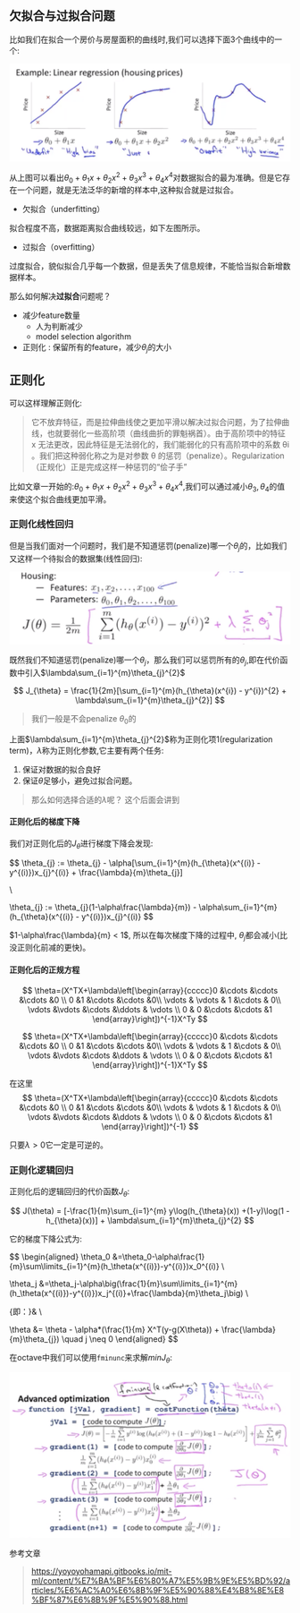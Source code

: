 
## 欠拟合与过拟合问题

比如我们在拟合一个房价与房屋面积的曲线时,我们可以选择下面3个曲线中的一个:

![pic1](pic/pic1.png)

从上图可以看出$\theta_{0}+\theta_{1}x+\theta_{2}x^{2}+\theta_{3}x^{3}+\theta_{4}x^{4}$对数据拟合的最为准确。但是它存在一个问题，就是无法泛华的新增的样本中,这种拟合就是过拟合。

- 欠拟合（underfitting）
  
拟合程度不高，数据距离拟合曲线较远，如下左图所示。

- 过拟合（overfitting）

过度拟合，貌似拟合几乎每一个数据，但是丢失了信息规律，不能恰当拟合新增数据样本。

那么如何解决**过拟合**问题呢？

- 减少feature数量
    - 人为判断减少
    - model selection algorithm
- 正则化 : 保留所有的feature，减少$\theta_{j}$的大小
  
## 正则化

可以这样理解正则化:

>它不放弃特征，而是拉伸曲线使之更加平滑以解决过拟合问题，为了拉伸曲线，也就要弱化一些高阶项（曲线曲折的罪魁祸首）。由于高阶项中的特征  x  无法更改，因此特征是无法弱化的，我们能弱化的只有高阶项中的系数  θi 。我们把这种弱化称之为是对参数  θ  的惩罚（penalize）。Regularization（正规化）正是完成这样一种惩罚的“侩子手”

比如文章一开始的:$\theta_{0}+\theta_{1}x+\theta_{2}x^{2}+\theta_{3}x^{3}+\theta_{4}x^{4}$,我们可以通过减小$\theta_{3},\theta_{4}$的值来使这个拟合曲线更加平滑。

### 正则化线性回归

但是当我们面对一个问题时，我们是不知道惩罚(penalize)哪一个$\theta_{j}$的，比如我们又这样一个待拟合的数据集(线性回归):

![pic2](pic/pic2.png)

既然我们不知道惩罚(penalize)哪一个$\theta_{j}$，那么我们可以惩罚所有的$\theta_{j}$,即在代价函数中引入$\lambda\sum_{i=1}^{m}\theta_{j}^{2}$

$$
J_{\theta} = \frac{1}{2m}[\sum_{i=1}^{m}(h_{\theta}(x^{i}) - y^{i})^{2} + \lambda\sum_{i=1}^{m}\theta_{j}^{2}]
$$

>我们一般是不会penalize $\theta_{0}$的

上面$\lambda\sum_{i=1}^{m}\theta_{j}^{2}$称为正则化项1(regularization term)，$\lambda$称为正则化参数,它主要有两个任务:

1. 保证对数据的拟合良好
2. 保证$\theta$足够小，避免过拟合问题。

>那么如何选择合适的$\lambda$呢？ 这个后面会讲到

#### 正则化后的梯度下降

我们对正则化后的$J_{\theta}$进行梯度下降会发现:

$$
 \theta_{j} := \theta_{j} - \alpha[\sum_{i=1}^{m}(h_{\theta}(x^{(i)} - y^{(i)})x_{j}^{(i)} + \frac{\lambda}{m}\theta_{j}]

\\

  \theta_{j} := \theta_{j}(1-\alpha\frac{\lambda}{m}) - \alpha\sum_{i=1}^{m}(h_{\theta}(x^{(i)} - y^{(i)})x_{j}^{(i)}
$$

$1-\alpha\frac{\lambda}{m} < 1$, 所以在每次梯度下降的过程中, $\theta_{j}$都会减小(比没正则化前减的更快)。

#### 正则化后的正规方程

$$
\theta=(X^TX+\lambda\left[\begin{array}{ccccc}0 &\cdots &\cdots &\cdots &0 \\ 0 &1 &\cdots &\cdots &0\\ \vdots & \vdots & 1 &\cdots & 0\\ \vdots &\vdots &\cdots &\ddots & \vdots \\ 0 & 0 &\cdots &\cdots &1 \end{array}\right])^{-1}X^Ty
$$

$$
\theta=(X^TX+\lambda\left[\begin{array}{ccccc}0 &\cdots &\cdots &\cdots &0 \\ 0 &1 &\cdots &\cdots &0\\ \vdots & \vdots & 1 &\cdots & 0\\ \vdots &\vdots &\cdots &\ddots & \vdots \\ 0 & 0 &\cdots &\cdots &1 \end{array}\right])^{-1}X^Ty
$$

在这里
$$
\theta=(X^TX+\lambda\left[\begin{array}{ccccc}0 &\cdots &\cdots &\cdots &0 \\ 0 &1 &\cdots &\cdots &0\\ \vdots & \vdots & 1 &\cdots & 0\\ \vdots &\vdots &\cdots &\ddots & \vdots \\ 0 & 0 &\cdots &\cdots &1 \end{array}\right])^{-1}
$$

只要$\lambda > 0$它一定是可逆的。

### 正则化逻辑回归

正则化后的逻辑回归的代价函数$J_{\theta}$:

$$
J(\theta) = [-\frac{1}{m}\sum_{i=1}^{m} y\log(h_{\theta}(x)) +(1-y)\log(1 - h_{\theta}(x))] + \lambda\sum_{i=1}^{m}\theta_{j}^{2}
$$

它的梯度下降公式为:

$$
\begin{aligned}
\theta_0 &=\theta_0-\alpha\frac{1}{m}\sum\limits_{i=1}^{m}(h_\theta(x^{(i)})-y^{(i)})x_0^{(i)} \\

\theta_j &=\theta_j-\alpha\big(\frac{1}{m}\sum\limits_{i=1}^{m}(h_\theta(x^{(i)})-y^{(i)})x_j^{(i)}+\frac{\lambda}{m}\theta_j\big) \\

{即：}& \\

\theta &= \theta - \alpha*(\frac{1}{m} X^T(y-g(X\theta)) + \frac{\lambda}{m}\theta_{j}) \quad j \neq 0
\end{aligned}
$$


在octave中我们可以使用`fminunc`来求解$minJ_{\theta}$:

![pic3](pic/pic3.png)


参考文章
>https://yoyoyohamapi.gitbooks.io/mit-ml/content/%E7%BA%BF%E6%80%A7%E5%9B%9E%E5%BD%92/articles/%E6%AC%A0%E6%8B%9F%E5%90%88%E4%B8%8E%E8%BF%87%E6%8B%9F%E5%90%88.html